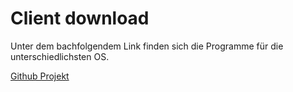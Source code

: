 # Client download
Unter dem bachfolgendem Link finden sich die Programme für die unterschiedlichsten OS.

[Github Projekt](https://github.com/rustdesk/rustdesk/releases)
